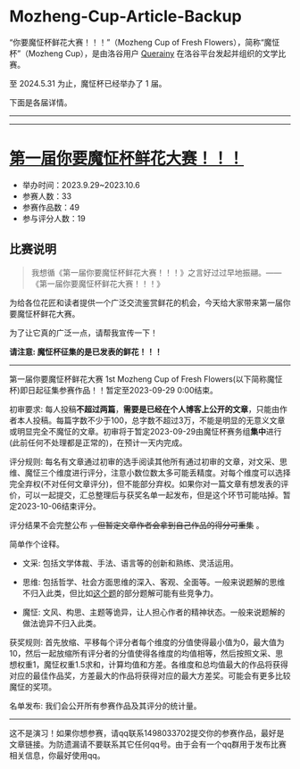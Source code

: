 # Mozheng-Cup-Article-Backup
“你要魔怔杯鲜花大赛！！！”（Mozheng Cup of Fresh Flowers），简称“魔怔杯”（Mozheng Cup），是由洛谷用户 [Querainy](https://www.luogu.com/user/152213) 在洛谷平台发起并组织的文学比赛。

至 2024.5.31 为止，魔怔杯已经举办了 1 届。

下面是各届详情。

---
---

# [第一届你要魔怔杯鲜花大赛！！！](https://www.luogu.com/paste/zuy6eopx)
- 举办时间：2023.9.29~2023.10.6
- 参赛人数：33
- 参赛作品数：49
- 参与评分人数：19

## 比赛说明
> 我想循《第一届你要魔怔杯鲜花大赛！！！》之言好过过早地振翮。——《第一届你要魔怔杯鲜花大赛！！！》

为给各位花匠和读者提供一个广泛交流鉴赏鲜花的机会，今天给大家带来第一届你要魔怔杯鲜花大赛。

为了让它真的广泛一点，请帮我宣传一下！

**请注意: 魔怔杯征集的是已发表的鲜花！！！**

-----

第一届你要魔怔杯鲜花大赛 1st Mozheng Cup of Fresh Flowers(以下简称魔怔杯)即日起征集参赛作品！！暂定至2023-09-29 0:00结束。

初审要求: 每人投稿**不超过两篇**，**需要是已经在个人博客上公开的文章**，只能由作者本人投稿。每篇字数不少于100，总字数不超过3万，不能是明显的无意义文章或明显完全不魔怔的文章。初审将于暂定2023-09-29由魔怔杯赛务组**集中**进行(此前任何不处理都是正常的)，在预计一天内完成。

评分规则: 每名有文章通过初审的选手阅读其他所有通过初审的文章，对文采、思维、魔怔三个维度进行评分，注意小数位数太多可能丢精度。对每个维度可以选择完全弃权(不对任何文章评分)，但不能部分弃权。如果你对一篇文章有想发表的评价，可以一起提交，汇总整理后与获奖名单一起发布，但是这个环节可能咕掉。暂定2023-10-06结束评分。

评分结果不会完整公布 ~~，但暂定文章作者会拿到自己作品的得分可重集~~ 。

简单作个诠释。

 - 文采: 包括文学体裁、手法、语言等的创新和熟练、灵活运用。
 
 - 思维: 包括哲学、社会方面思维的深入、客观、全面等。一般来说题解的思维不归入此类，但比如[这个题](https://www.luogu.com.cn/problem/solution/P8423)的部分题解可能有些竞争力。
 
 - 魔怔: 文风、构思、主题等诡异，让人担心作者的精神状态。一般来说题解的做法诡异不归入此类。

获奖规则: 首先放缩、平移每个评分者每个维度的分值使得最小值为0，最大值为10，然后一起放缩所有评分者的分值使得各维度的均值相等，然后按照文采、思想权重1，魔怔权重1.5求和，计算均值和方差。各维度和总均值最大的作品将获得对应的最佳作品奖，方差最大的作品将获得对应的最大方差奖。可能会有更多比较魔怔的奖项。

名单发布: 我们会公开所有参赛作品及其评分的统计量。

-----

这不是演习！如果你想参赛，请qq联系1498033702提交你的参赛作品，最好是文章链接。为防遗漏请不要联系其它任何qq号。由于会有一个qq群用于发布比赛相关信息，你最好使用qq。

